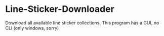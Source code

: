 # Line-Sticker-Downloader
Download all available line sticker collections. This program has a GUI, no CLI (only windows, sorry)
